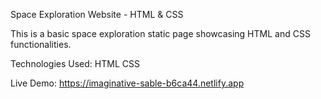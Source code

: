 Space Exploration Website - HTML & CSS

This is a basic space exploration static page showcasing HTML and CSS functionalities.

Technologies Used:
HTML
CSS

Live Demo:
https://imaginative-sable-b6ca44.netlify.app

